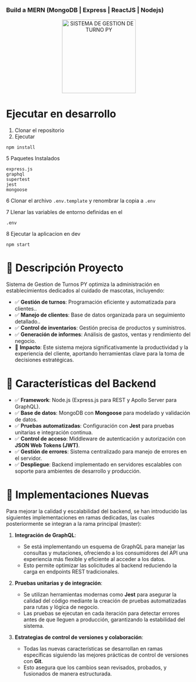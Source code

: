 ### Build a MERN (MongoDB | Express | ReactJS | Nodejs)

<p align="center">
  <a href="https://www.pymesya.com/tecnologias/sistemaGestionTurnos/" target="blank"><img src="../BackendAppOmar/LogoNew.png" width="200" alt="SISTEMA DE GESTION DE TURNO PY" /></a>
</p>

# Ejecutar en desarrollo

1. Clonar el repositorio
2. Ejecutar
```
npm install
```

5 Paquetes Instalados
```
express.js
graphql
supertest
jest
mongoose
```
6 Clonar el archivo ```.env.template``` y renombrar la copia a ```.env```

7 Llenar las variables de entorno definidas en el
```
.env
```
8 Ejecutar la aplicacion en dev
```
npm start
```

# 📂 Descripción Proyecto

Sistema de Gestion de Turnos PY optimiza la administración en establecimientos dedicados al cuidado de mascotas, incluyendo:

- ✅ **Gestión de turnos**:  Programación eficiente y automatizada para clientes..  
- ✅ **Manejo de clientes**: Base de datos organizada para un seguimiento detallado..  
- ✅ **Control de inventarios**: Gestión precisa de productos y suministros.  
- ✅ **Generación de informes**: Análisis de gastos, ventas y rendimiento del negocio.   
- 🚀 **Impacto**: Este sistema mejora significativamente la productividad y la experiencia del cliente, aportando herramientas clave para la toma de decisiones estratégicas. 

# 📝 Características del Backend

- ✅ **Framework**: Node.js (Express.js para REST y Apollo Server para GraphQL).  
- ✅ **Base de datos**: MongoDB con **Mongoose** para modelado y validación de datos.  
- ✅ **Pruebas automatizadas**: Configuración con **Jest** para pruebas unitarias e integración continua.  
- ✅ **Control de acceso**: Middleware de autenticación y autorización con **JSON Web Tokens (JWT)**.  
- ✅ **Gestión de errores**: Sistema centralizado para manejo de errores en el servidor.  
- ✅ **Despliegue**: Backend implementado en servidores escalables con soporte para ambientes de desarrollo y producción.  
  
# 🚀 Implementaciones Nuevas


 Para mejorar la calidad y escalabilidad del backend, se han introducido las siguientes implementaciones en ramas dedicadas, las cuales posteriormente se integran a la rama principal (master):  

1. **Integración de GraphQL**:  
   - Se está implementando un esquema de GraphQL para manejar las consultas y mutaciones, ofreciendo a los consumidores del API una experiencia más flexible y eficiente al acceder a los datos.  
   - Esto permite optimizar las solicitudes al backend reduciendo la carga en endpoints REST tradicionales.  

2. **Pruebas unitarias y de integración**:  
   - Se utilizan herramientas modernas como **Jest** para asegurar la calidad del código mediante la creación de pruebas automatizadas para rutas y lógica de negocio.  
   - Las pruebas se ejecutan en cada iteración para detectar errores antes de que lleguen a producción, garantizando la estabilidad del sistema.  

3. **Estrategias de control de versiones y colaboración**:  
   - Todas las nuevas características se desarrollan en ramas específicas siguiendo las mejores prácticas de control de versiones con **Git**.  
   - Esto asegura que los cambios sean revisados, probados, y fusionados de manera estructurada.  




